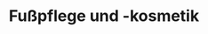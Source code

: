 ---
title: "Fußpflege und -kosmetik"
url: /fuerstenfeldbruck/fusspflege-und-kosmetik/
shop: Kosmetik
---